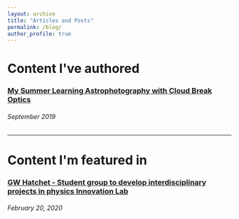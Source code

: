 ```yaml
---
layout: archive
title: "Articles and Posts"
permalink: /blog/
author_profile: true
---
```


Content I've authored
======

### [My Summer Learning Astrophotography with Cloud Break Optics](https://cloudbreakoptics.com/blogs/news/my-summer-learning-ap-with-cloud-break-optics)
###### September 2019

***

Content I'm featured in
======

 ### [GW Hatchet - Student group to develop interdisciplinary projects in physics Innovation Lab](https://www.gwhatchet.com/2020/02/20/student-group-to-develop-interdisciplinary-projects-in-physics-department-innovation-lab/)
 ###### February 20, 2020
